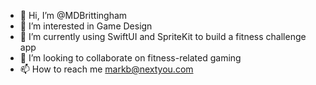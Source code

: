 - 👋 Hi, I’m @MDBrittingham
- 👀 I’m interested in Game Design
- 🌱 I’m currently using SwiftUI and SpriteKit to build a fitness challenge app
- 💞️ I’m looking to collaborate on fitness-related gaming
- 📫 How to reach me markb@nextyou.com

<!---
MDBrittingham/MDBrittingham is a ✨ special ✨ repository because its `README.md` (this file) appears on your GitHub profile.
You can click the Preview link to take a look at your changes.
--->
